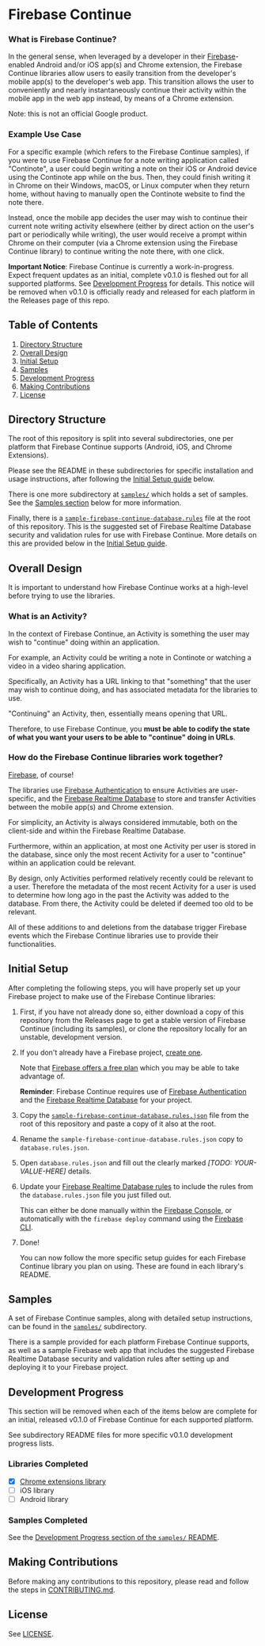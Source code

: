 # Firebase Continue

### What is Firebase Continue?

In the general sense, when leveraged by a developer in
their [Firebase](https://firebase.google.com/)-enabled Android and/or iOS
app(s) and Chrome extension, the Firebase Continue libraries allow users to easily
transition from the developer's mobile app(s) to the developer's web app. This
transition allows the user to conveniently and nearly instantaneously continue their
activity within the mobile app in the web app instead, by means of a Chrome
extension.

Note: this is not an official Google product.

### Example Use Case

For a specific example (which refers to the Firebase Continue samples),
if you were to use Firebase Continue for a note writing application called
"Continote", a user could begin writing a note on their iOS or Android device using
the Continote app while on the bus. Then, they could finish writing it in Chrome on
their Windows, macOS, or Linux computer when they return home, without having to
manually open the Continote website to find the note there.

Instead, once the mobile app decides the user may wish to continue their current
note writing activity elsewhere (either by direct action on the user's part or
periodically while writing), the user would receive a prompt within Chrome on
their computer (via a Chrome extension using the Firebase Continue library)
to continue writing the note there, with one click.

**Important Notice**: Firebase Continue is currently a work-in-progress.
Expect frequent updates as an initial, complete v0.1.0 is fleshed out for all
supported platforms. See [Development Progress](#development-progress) for
details. This notice will be removed when v0.1.0 is officially
ready and released for each platform in the Releases page of this repo.

## Table of Contents

1. [Directory Structure](#directory-structure)
2. [Overall Design](#overall-design)
3. [Initial Setup](#initial-setup)
4. [Samples](#samples)
5. [Development Progress](#development-progress)
6. [Making Contributions](#making-contributions)
7. [License](#license)

## Directory Structure

The root of this repository is split into several subdirectories, one per
platform that Firebase Continue supports (Android, iOS, and Chrome Extensions).

Please see the README in these subdirectories for specific installation and
usage instructions, after following the [Initial Setup guide](#initial-setup)
below.

There is one more subdirectory at [`samples/`](samples/) which holds a set of
samples. See the [Samples section](#samples) below for more information.

Finally, there is a
[`sample-firebase-continue-database.rules`](sample-firebase-continue-database.rules)
file at the root of this repository.
This is the suggested set of Firebase Realtime Database security and validation rules
for use with Firebase Continue. More details on this are provided below in the
[Initial Setup guide](#initial-setup).

## Overall Design

It is important to understand how Firebase Continue works at a high-level before
trying to use the libraries.

### What is an Activity?

In the context of Firebase Continue, an Activity is something the user may wish to
"continue" doing within an application.

For example, an Activity could be writing a note in Continote or watching a video in
a video sharing application.

Specifically, an Activity has a URL linking to that "something" that the user may
wish to continue doing, and has associated metadata for the libraries to use.

"Continuing" an Activity, then, essentially means opening that URL.

Therefore, to use Firebase Continue, you **must be able to
codify the state of what you want your users to be able to "continue" doing in
URLs**.

### How do the Firebase Continue libraries work together?

[Firebase](https://firebase.google.com/), of course!

The libraries use
[Firebase Authentication](https://firebase.google.com/docs/auth/)
to ensure Activities are user-specific,
and the
[Firebase Realtime Database](https://firebase.google.com/docs/database/)
to store and transfer Activities between the mobile
app(s) and Chrome extension.

For simplicity, an Activity is always considered immutable,
both on the client-side and within the Firebase Realtime Database.

Furthermore, within an application, at most one Activity per user is stored in the
database, since only the most recent Activity for a user to "continue" within an
application could be relevant.

By design, only Activities performed relatively recently could be relevant to a user.
Therefore the metadata of the most recent Activity for a user is used to determine how
long ago in the past the Activity was added to the database.
From there, the Activity could be deleted if deemed too old to be relevant.

All of these additions to and deletions from the database trigger Firebase events
which the Firebase Continue libraries use to provide their functionalities.

## Initial Setup

After completing the following steps, you will have properly set up your Firebase
project to make use of the Firebase Continue libraries:

1.  First, if you have not already done so, either download a copy of this
    repository from the Releases page to get a stable version of
    Firebase Continue (including its samples),
    or clone the repository locally for an unstable, development version.

2.  If you don't already have a Firebase project,
    [create one](https://firebase.google.com/).

    Note that [Firebase offers a free plan](https://firebase.google.com/pricing/)
    which you may be able to take advantage of.

    **Reminder**: Firebase Continue requires use of
    [Firebase Authentication](https://firebase.google.com/products/auth/)
    and the
    [Firebase Realtime Database](https://firebase.google.com/products/database/)
    for your project.

3.  Copy the
    [`sample-firebase-continue-database.rules.json`](sample-firebase-continue-database.rules.json)
    file from the root of this repository and paste a copy of it also
    at the root.

4.  Rename the `sample-firebase-continue-database.rules.json` copy to
    `database.rules.json`.

5.  Open `database.rules.json` and fill out the clearly marked
    *[TODO: YOUR-VALUE-HERE]* details.

6.  Update your
    [Firebase Realtime Database rules](https://firebase.google.com/docs/database/security/quickstart)
    to include the rules from the `database.rules.json` file you just filled out.

    This can either be done manually within the
    [Firebase Console](https://console.firebase.google.com/), or automatically with
    the `firebase deploy` command using the
    [Firebase CLI](https://firebase.google.com/docs/cli/).

7.  Done!

    You can now follow the more specific setup guides for each Firebase Continue
    library you plan on using. These are found in each library's README.

## Samples

A set of Firebase Continue samples, along with detailed setup instructions,
can be found in the [`samples/`](samples/) subdirectory.

There is a sample provided for each platform Firebase Continue supports, as well
as a sample Firebase web app that includes the suggested Firebase Realtime
Database security and validation rules after setting up and deploying it to your
Firebase project.

## Development Progress

This section will be removed when each of the items below are complete for an
initial, released v0.1.0 of Firebase Continue for each supported platform.

See subdirectory README files for more specific v0.1.0 development progress lists.

### Libraries Completed
- [x] [Chrome extensions library](chrome-extensions/)
- [ ] iOS library
- [ ] Android library

### Samples Completed
See the
[Development Progress section of the `samples/` README](samples/#development-progress).

## Making Contributions

Before making any contributions to this repository, please read and follow the
steps in [CONTRIBUTING.md](CONTRIBUTING.md).

## License

See [LICENSE](LICENSE).

